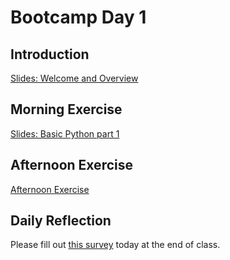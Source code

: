 # Bootcamp Day 1


## Introduction

[Slides: Welcome and Overview](https://docs.google.com/presentation/d/1LQjRBm0cF-CZe35pHMgon-Pm1TsSjuCqbpyyW_r2elE/edit?usp=sharing)

## Morning Exercise 

[Slides: Basic Python part 1](https://docs.google.com/presentation/d/1CgkpRxD6aqLYACOUeUUNLWv_SfaflhLEZBi4n_CeBCk/edit?usp=sharing)

## Afternoon Exercise

[Afternoon Exercise](../assignments/bootcamp/lists_loops_conditionals/python_basics.ipynb)

## Daily Reflection

Please fill out [this survey](https://forms.gle/PLeHe8sqe2UCqeM79) today at the end of class. 
